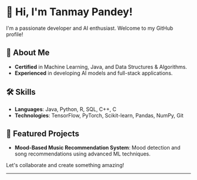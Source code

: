 # 👋 Hi, I'm Tanmay Pandey!

I'm a passionate developer and AI enthusiast. Welcome to my GitHub profile!

## 🚀 About Me

- **Certified** in Machine Learning, Java, and Data Structures & Algorithms.
- **Experienced** in developing AI models and full-stack applications.

## 🛠 Skills

- **Languages**: Java, Python, R, SQL, C++, C
- **Technologies**: TensorFlow, PyTorch, Scikit-learn, Pandas, NumPy, Git

## 🌟 Featured Projects

- **Mood-Based Music Recommendation System**: Mood detection and song recommendations using advanced ML techniques.

Let's collaborate and create something amazing!

---

<!---
tanmayp01/tanmayp01 is a ✨ special ✨ repository because its `README.md` (this file) appears on your GitHub profile.
You can click the Preview link to take a look at your changes.
--->
